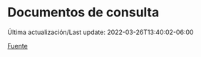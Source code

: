 # Documentos de consulta

Última actualización/Last update: 2022-03-26T13:40:02-06:00

 [Fuente](https://coronavirus.gob.mx/documentos-de-consulta/)
